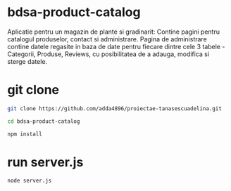 # bdsa-product-catalog

Aplicatie pentru un magazin de plante si gradinarit:
Contine pagini pentru catalogul produselor, contact si administrare. 
Pagina de administrare contine datele regasite in baza de date pentru fiecare dintre cele 3 tabele - Categorii, Produse, Reviews, cu posibilitatea de a adauga, modifica si sterge datele.

# git clone

```bash
git clone https://github.com/adda4896/proiectae-tanasescuadelina.git

```

```bash
cd bdsa-product-catalog
```

```bash
npm install
```

# run server.js

```bash
node server.js
```

